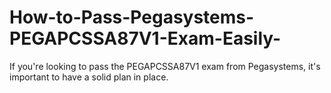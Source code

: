 # How-to-Pass-Pegasystems-PEGAPCSSA87V1-Exam-Easily-
If you're looking to pass the PEGAPCSSA87V1 exam from Pegasystems, it's important to have a solid plan in place. 

